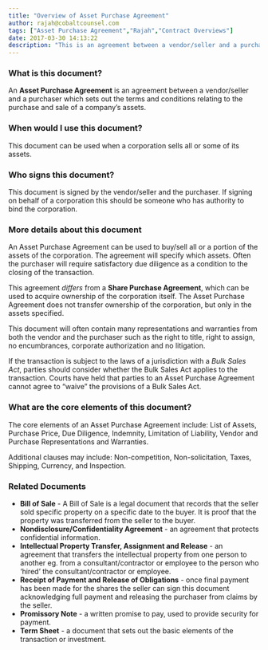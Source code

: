 ```yaml
---
title: "Overview of Asset Purchase Agreement"
author: rajah@cobaltcounsel.com
tags: ["Asset Purchase Agreement","Rajah","Contract Overviews"]
date: 2017-03-30 14:13:22
description: "This is an agreement between a vendor/seller and a purchaser which sets out the terms and conditions relating to the purchase and sale of a company’s assets."
---
```




 

### What is this document?
An **Asset Purchase Agreement** is an agreement between a vendor/seller and a purchaser which sets out the terms and conditions relating to the purchase and sale of a company’s assets. 

 

### When would I use this document?
This document can be used when a corporation sells all or some of its assets. 

 

### Who signs this document?
This document is signed by the vendor/seller and the purchaser. If signing on behalf of a corporation this should be someone who has authority to bind the corporation. 

 

### More details about this document
An Asset Purchase Agreement can be used to buy/sell all or a portion of the assets of the corporation. The agreement will specify which assets. Often the purchaser will require satisfactory due diligence as a condition to the closing of the transaction.

This agreement *differs* from a **Share Purchase Agreement**, which can be used to acquire ownership of the corporation itself. The Asset Purchase Agreement does not transfer ownership of the corporation, but only in the assets specified.

This document will often contain many representations and warranties from both the vendor and the purchaser such as the right to title, right to assign, no encumbrances, corporate authorization and no litigation. 

If the transaction is subject to the laws of a jurisdiction with a *Bulk Sales Act*, parties should consider whether the Bulk Sales Act applies to the transaction. Courts have held that parties to an Asset Purchase Agreement cannot agree to “waive” the provisions of a Bulk Sales Act. 

 

### What are the core elements of this document?
The core elements of an Asset Purchase Agreement include: List of Assets, Purchase Price, Due Diligence, Indemnity, Limitation of Liability, Vendor and Purchase Representations and Warranties. 

Additional clauses may include: Non-competition, Non-solicitation, Taxes, Shipping, Currency, and Inspection. 

 

### Related Documents
- **Bill of Sale** - A Bill of Sale is a legal document that records that the seller sold specific property on a specific date to the buyer. It is proof that the property was transferred from the seller to the buyer.
- **Nondisclosure/Confidentiality Agreement** - an agreement that protects confidential information.
- **Intellectual Property Transfer, Assignment and Release** - an agreement that transfers the intellectual property from one person to another eg. from a consultant/contractor or employee to the person who ‘hired’ the consultant/contractor or employee.
- **Receipt of Payment and Release of Obligations** - once final payment has been made for the shares the seller can sign this document acknowledging full payment and releasing the purchaser from claims by the seller.
- **Promissory Note** - a written promise to pay, used to provide security for payment.
- **Term Sheet** - a document that sets out the basic elements of the transaction or investment.
